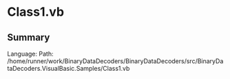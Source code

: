 ﻿# Class1.vb

## Summary

Language: 
Path: /home/runner/work/BinaryDataDecoders/BinaryDataDecoders/src/BinaryDataDecoders.VisualBasic.Samples/Class1.vb

